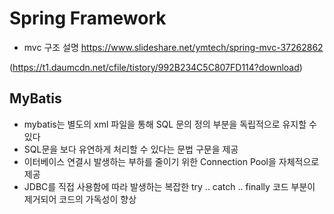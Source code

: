 # Spring Framework
- mvc 구조 설명 https://www.slideshare.net/ymtech/spring-mvc-37262862

(https://t1.daumcdn.net/cfile/tistory/992B234C5C807FD114?download)

## MyBatis
- mybatis는 별도의 xml 파일을 통해 SQL 문의 정의 부분을 독립적으로 유지할 수 있다
- SQL문을 보다 유연하게 처리할 수 있다는 문법 구문을 제공
- 이터베이스 연결시 발생하는 부하를 줄이기 위한 Connection Pool을 자체적으로 제공
- JDBC를 직접 사용함에 따라 발생하는 복잡한 try .. catch .. finally 코드 부분이 제거되어 코드의 가독성이 향상

